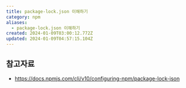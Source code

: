 ```yaml
---
title: package-lock.json 이해하기
category: npm
aliases:
  - package-lock.json 이해하기
created: 2024-01-09T03:00:12.772Z
updated: 2024-01-09T04:57:15.104Z
---
```


## 참고자료

- https://docs.npmjs.com/cli/v10/configuring-npm/package-lock-json
